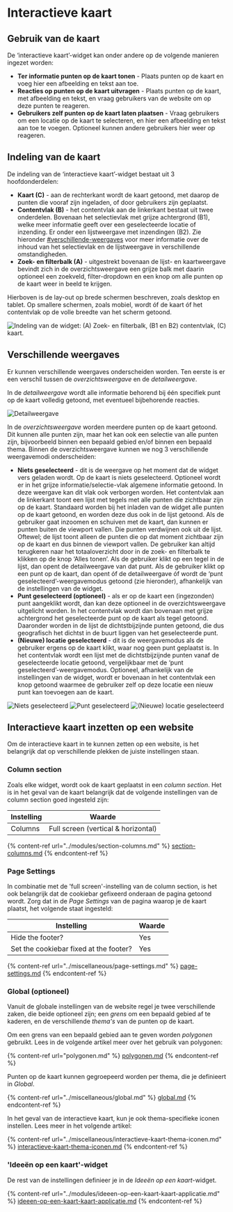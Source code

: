# Interactieve kaart

## Gebruik van de kaart

De ‘interactieve kaart’-widget kan onder andere op de volgende manieren ingezet worden:

* **Ter informatie punten op de kaart tonen** - Plaats punten op de kaart en voeg hier een afbeelding en tekst aan toe.
* **Reacties op punten op de kaart uitvragen** - Plaats punten op de kaart, met afbeelding en tekst, en vraag gebruikers van de website om op deze punten te reageren.
* **Gebruikers zelf punten op de kaart laten plaatsen** - Vraag gebruikers om een locatie op de kaart te selecteren, en hier een afbeelding en tekst aan toe te voegen. Optioneel kunnen andere gebruikers hier weer op reageren.

## Indeling van de kaart

De indeling van de ‘interactieve kaart’-widget bestaat uit 3 hoofdonderdelen:

* **Kaart (C)** - aan de rechterkant wordt de kaart getoond, met daarop de punten die vooraf zijn ingeladen, of door gebruikers zijn geplaatst.
* **Contentvlak (B)** - het contentvlak aan de linkerkant bestaat uit twee onderdelen. Bovenaan het selectievlak met grijze achtergrond (B1), welke meer informatie geeft over een geselecteerde locatie of inzending. Er onder een lijstweergave met inzendingen (B2). Zie hieronder [#verschillende-weergaves](interactieve-kaart.md#verschillende-weergaves "mention") voor meer informatie over de inhoud van het selectievlak en de lijstweergave in verschillende omstandigheden.
* **Zoek- en filterbalk (A)** - uitgestrekt bovenaan de lijst- en kaartweergave bevindt zich in de overzichtsweergave een grijze balk met daarin optioneel een zoekveld, filter-dropdown en een knop om alle punten op de kaart weer in beeld te krijgen.

Hierboven is de lay-out op brede schermen beschreven, zoals desktop en tablet. Op smallere schermen, zoals mobiel, wordt óf de kaart óf het contentvlak op de volle breedte van het scherm getoond.

![Indeling van de widget: (A) Zoek- en filterbalk, (B1 en B2) contentvlak, (C) kaart.](<../../.gitbook/assets/Interactieve kaart indeling.png>)

## Verschillende weergaves

Er kunnen verschillende weergaves onderscheiden worden. Ten eerste is er een verschil tussen de _overzichtsweergave_ en de _detailweergave_.

In de _detailweergave_ wordt alle informatie behorend bij één specifiek punt op de kaart volledig getoond, met eventueel bijbehorende reacties.

![Detailweergave](<../../.gitbook/assets/Interactieve kaart - detailweergave.png>)

In de _overzichtsweergave_ worden meerdere punten op de kaart getoond. Dit kunnen alle punten zijn, maar het kan ook een selectie van alle punten zijn, bijvoorbeeld binnen een bepaald gebied en/of binnen een bepaald thema. Binnen de overzichtsweergave kunnen we nog 3 verschillende weergavemodi onderscheiden:

* **Niets geselecteerd** - dit is de weergave op het moment dat de widget vers geladen wordt. Op de kaart is niets geselecteerd. Optioneel wordt er in het grijze informatie/selectie-vlak algemene informatie getoond. In deze weergave kan dit vlak ook verborgen worden. Het contentvlak aan de linkerkant toont een lijst met tegels met alle punten die zichtbaar zijn op de kaart. Standaard worden bij het inladen van de widget alle punten op de kaart getoond, en worden deze dus ook in de lijst getoond. Als de gebruiker gaat inzoomen en schuiven met de kaart, dan kunnen er punten buiten de viewport vallen. Die punten verdwijnen ook uit de lijst. Oftewel; de lijst toont alleen de punten die op dat moment zichtbaar zijn op de kaart en dus binnen de viewport vallen. De gebruiker kan altijd terugkeren naar het totaaloverzicht door in de zoek- en filterbalk te klikken op de knop ‘Alles tonen’. Als de gebruiker klikt op een tegel in de lijst, dan opent de detailweergave van dat punt. Als de gebruiker klikt op een punt op de kaart, dan opent óf de detailweergave óf wordt de ‘punt geselecteerd’-weergavemodus getoond (zie hieronder), afhankelijk van de instellingen van de widget.
* **Punt geselecteerd (optioneel)** - als er op de kaart een (ingezonden) punt aangeklikt wordt, dan kan deze optioneel in de overzichtsweergave uitgelicht worden. In het contentvlak wordt dan bovenaan met grijze achtergrond het geselecteerde punt op de kaart als tegel getoond. Daaronder worden in de lijst de dichtstbijzijnde punten getoond, die dus geografisch het dichtst in de buurt liggen van het geselecteerde punt.
* **(Nieuwe) locatie geselecteerd** - dit is de weergavemodus als de gebruiker ergens op de kaart klikt, waar nog geen punt geplaatst is. In het contentvlak wordt een lijst met de dichtstbijzijnde punten vanaf de geselecteerde locatie getoond, vergelijkbaar met de ‘punt geselecteerd’-weergavemodus. Optioneel, afhankelijk van de instellingen van de widget, wordt er bovenaan in het contentvlak een knop getoond waarmee de gebruiker zelf op deze locatie een nieuw punt kan toevoegen aan de kaart.

![Niets geselecteerd](<../../.gitbook/assets/Interactieve kaart - niets geselecteerd.png>) ![Punt geselecteerd](<../../.gitbook/assets/Interactieve kaart - punt geselecteerd.png>) ![(Nieuwe) locatie geselecteerd](<../../.gitbook/assets/Interactieve kaart - locatie geselecteerd.png>)



## Interactieve kaart inzetten op een website

Om de interactieve kaart in te kunnen zetten op een website, is het belangrijk dat op verschillende plekken de juiste instellingen staan.

### Column section

Zoals elke widget, wordt ook de kaart geplaatst in een _column section_. Het is in het geval van de kaart belangrijk dat de volgende instellingen van de column section goed ingesteld zijn:

| Instelling | Waarde                              |
| ---------- | ----------------------------------- |
| Columns    | Full screen (vertical & horizontal) |

{% content-ref url="../modules/section-columns.md" %}
[section-columns.md](../modules/section-columns.md)
{% endcontent-ref %}

### Page Settings

In combinatie met de 'full screen'-instelling van de column section, is het ook belangrijk dat de cookiebar gefixeerd onderaan de pagina getoond wordt. Zorg dat in de _Page Settings_ van de pagina waarop je de kaart plaatst, het volgende staat ingesteld:

| Instelling                             | Waarde |
| -------------------------------------- | ------ |
| Hide the footer?                       | Yes    |
| Set the cookiebar fixed at the footer? | Yes    |

{% content-ref url="../miscellaneous/page-settings.md" %}
[page-settings.md](../miscellaneous/page-settings.md)
{% endcontent-ref %}

### Global (optioneel)

Vanuit de globale instellingen van de website regel je twee verschillende zaken, die beide optioneel zijn; een _grens_ om een bepaald gebied af te kaderen, en de verschillende _thema's_ van de punten op de kaart.

Om een grens van een bepaald gebied aan te geven worden _polygonen_ gebruikt. Lees in de volgende artikel meer over het gebruik van polygonen:

{% content-ref url="polygonen.md" %}
[polygonen.md](polygonen.md)
{% endcontent-ref %}

Punten op de kaart kunnen gegroepeerd worden per thema, die je definieert in _Global_.

{% content-ref url="../miscellaneous/global.md" %}
[global.md](../miscellaneous/global.md)
{% endcontent-ref %}

In het geval van de interactieve kaart, kun je ook thema-specifieke iconen instellen. Lees meer in het volgende artikel:

{% content-ref url="../miscellaneous/interactieve-kaart-thema-iconen.md" %}
[interactieve-kaart-thema-iconen.md](../miscellaneous/interactieve-kaart-thema-iconen.md)
{% endcontent-ref %}

### 'Ideeën op een kaart'-widget

De rest van de instellingen definieer je in de _Ideeën op een kaart_-widget.

{% content-ref url="../modules/ideeen-op-een-kaart-kaart-applicatie.md" %}
[ideeen-op-een-kaart-kaart-applicatie.md](../modules/ideeen-op-een-kaart-kaart-applicatie.md)
{% endcontent-ref %}

